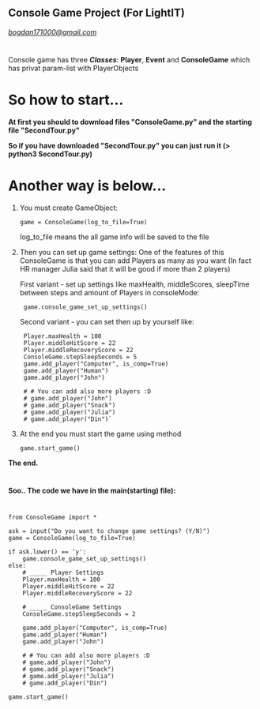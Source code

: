 ## Console Game Project (For LightIT)
*bogdan171000@gmail.com*

#

Console game has three ***Classes***: **Player**, **Event** and **ConsoleGame** which has privat param-list with PlayerObjects

# So how to start...
**At first you should to download files "ConsoleGame.py" and the starting file "SecondTour.py"**

**So if you have downloaded "SecondTour.py" you can just run it (> python3 SecondTour.py)**

# Another way is below...

1. You must create GameObject: 

       game = ConsoleGame(log_to_file=True)
   
   log_to_file means the all game info will be saved to the file
   

2. Then you can set up game settings:
	One of the features of this ConsoleGame is that you can add Players as many as you want 
	(In fact HR manager Julia said that it will be good if more than 2 players)
	
    
	First variant - set up settings like maxHealth, middleScores, sleepTime between steps and amount of Players in consoleMode:
    
	    game.console_game_set_up_settings()
	
    
	Second variant - you can set then up by yourself like:
    
        Player.maxHealth = 100
        Player.middleHitScore = 22
        Player.middleRecoveryScore = 22
   	    ConsoleGame.stepSleepSeconds = 5	
        game.add_player("Computer", is_comp=True)
    	game.add_player("Human")
    	game.add_player("John")
		
		# # You can add also more players :D
    	# game.add_player("John")
    	# game.add_player("Snack")
    	# game.add_player("Julia")
    	# game.add_player("Din")`
		
3. At the end you must start the game using method 

       game.start_game()
       
**The end.**
#
#
**Soo.. The code we have in the main(starting) file):**
#
#
    from ConsoleGame import *

    ask = input("Do you want to change game settings? (Y/N)")
    game = ConsoleGame(log_to_file=True)

    if ask.lower() == 'y':
        game.console_game_set_up_settings()
    else:
        # _____ Player Settings
        Player.maxHealth = 100
        Player.middleHitScore = 22
        Player.middleRecoveryScore = 22

        # _____ ConsoleGame Settings
        ConsoleGame.stepSleepSeconds = 2

        game.add_player("Computer", is_comp=True)
        game.add_player("Human")
        game.add_player("John")

        # # You can add also more players :D
        # game.add_player("John")
        # game.add_player("Snack")
        # game.add_player("Julia")
        # game.add_player("Din")

    game.start_game()


	
	
		
		


